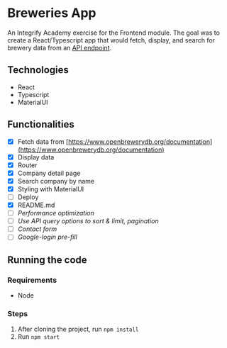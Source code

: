 # Breweries App

An Integrify Academy exercise for the Frontend module. The goal was to create a React/Typescript app that would fetch, display, and search for brewery data from an [API endpoint](https://www.openbrewerydb.org/documentation).

## Technologies
- React
- Typescript
- MaterialUI

## Functionalities
- [x] Fetch data from [https://www.openbrewerydb.org/documentation](https://www.openbrewerydb.org/documentation)
- [x] Display data
- [x] Router
- [x] Company detail page
- [x] Search company by name
- [x] Styling with MaterialUI
- [ ] Deploy
- [x] README.md
- [ ] _Performance optimization_
- [ ] _Use API query options to sort & limit, pagination_
- [ ] _Contact form_
- [ ] _Google-login pre-fill_

## Running the code

### Requirements
- Node

### Steps
1. After cloning the project, run ```npm install```
2. Run ```npm start```